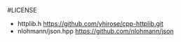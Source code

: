 #LICENSE
- httplib.h
  https://github.com/yhirose/cpp-httplib.git
- nlohmann/json.hpp
  https://github.com/nlohmann/json



